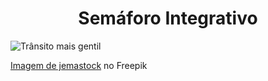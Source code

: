 <h1 align="center">Semáforo Integrativo</h1>

<img src="https://i0.wp.com/escolhaecontrate.com.br/wp-content/uploads/2016/03/tr%C3%A2nsito-mais-gentil.jpg?ssl=1" alt = "Trânsito mais gentil">

<a href="https://br.freepik.com/vetores-gratis/luzes-de-transito-diurnas-livres-de-carros-simbolo-icone-isolado_88411448.htm#query=semaforo&position=15&from_view=keyword&track=sph&uuid=93a729eb-946f-4ee4-93e9-9e78a00aea65">Imagem de jemastock</a> no Freepik
